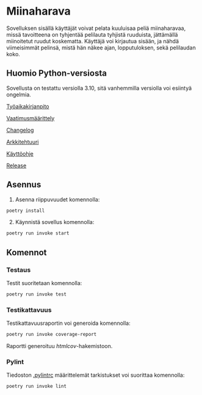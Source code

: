 # Miinaharava

Sovelluksen sisällä käyttäjät voivat pelata kuuluisaa peliä miinaharavaa, missä tavoitteena on tyhjentää pelilauta tyhjistä ruuduista, jättämällä miinoitetut ruudut koskematta. Käyttäjä voi kirjautua sisään, ja nähdä viimeisimmät pelinsä, mistä hän näkee ajan, lopputuloksen, sekä pelilaudan koko.

## Huomio Python-versiosta

Sovellusta on testattu versiolla 3.10, sitä vanhemmilla versiolla voi esiintyä ongelmia.

[Työaikakirjanpito](https://github.com/aleveste/harjoitusty-/blob/main/dokumentaatio/tuntikirjanpito.md)

[Vaatimusmäärittely](https://github.com/aleveste/harjoitusty-/blob/main/dokumentaatio/vaatimusmaarittely.md)

[Changelog](https://github.com/aleveste/harjoitusty-/blob/main/dokumentaatio/changelog.md)

[Arkkitehtuuri](https://github.com/aleveste/harjoitusty-/blob/main/dokumentaatio/arkkitehtuuri.md)

[Käyttöohje](https://github.com/aleveste/harjoitusty-/blob/main/dokumentaatio/kayttoohje.md)

[Release](https://github.com/aleveste/harjoitusty-/releases)

## Asennus

1. Asenna riippuvuudet komennolla:

```bash
poetry install
```

2. Käynnistä sovellus komennolla:

```bash
poetry run invoke start
```

## Komennot

### Testaus

Testit suoritetaan komennolla:

```bash
poetry run invoke test
```

### Testikattavuus

Testikattavuusraportin voi generoida komennolla:

```bash
poetry run invoke coverage-report
```

Raportti generoituu _htmlcov_-hakemistoon.

### Pylint

Tiedoston [.pylintrc](./.pylintrc) määrittelemät tarkistukset voi suorittaa komennolla:

```bash
poetry run invoke lint
```
